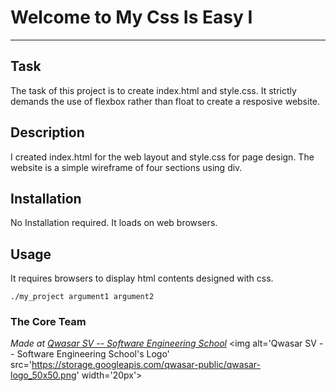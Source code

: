 # Welcome to My Css Is Easy I
***

## Task
The task of this project is to create index.html and style.css. It strictly demands the use of flexbox rather than float to create a resposive website.

## Description
I created index.html for the web layout and style.css for page design. The website is a simple wireframe of four sections using div. 

## Installation
No Installation required. It loads on web browsers.

## Usage
It requires browsers to display html contents designed with css.
```
./my_project argument1 argument2
```

### The Core Team


<span><i>Made at <a href='https://qwasar.io'>Qwasar SV -- Software Engineering School</a></i></span>
<span><img alt='Qwasar SV -- Software Engineering School's Logo' src='https://storage.googleapis.com/qwasar-public/qwasar-logo_50x50.png' width='20px'></span>
